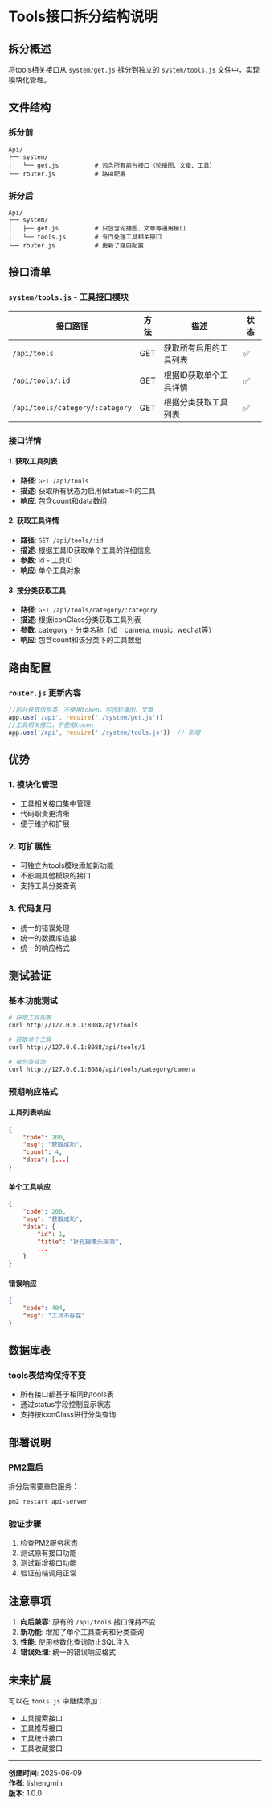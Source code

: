 # Tools接口拆分结构说明

## 拆分概述

将tools相关接口从 `system/get.js` 拆分到独立的 `system/tools.js` 文件中，实现模块化管理。

## 文件结构

### 拆分前
```
Api/
├── system/
│   └── get.js          # 包含所有前台接口（轮播图、文章、工具）
└── router.js           # 路由配置
```

### 拆分后
```
Api/
├── system/
│   ├── get.js          # 只包含轮播图、文章等通用接口
│   └── tools.js        # 专门处理工具相关接口
└── router.js           # 更新了路由配置
```

## 接口清单

### `system/tools.js` - 工具接口模块

| 接口路径 | 方法 | 描述 | 状态 |
|---------|------|------|------|
| `/api/tools` | GET | 获取所有启用的工具列表 | ✅ |
| `/api/tools/:id` | GET | 根据ID获取单个工具详情 | ✅ |
| `/api/tools/category/:category` | GET | 根据分类获取工具列表 | ✅ |

### 接口详情

#### 1. 获取工具列表
- **路径**: `GET /api/tools`
- **描述**: 获取所有状态为启用(status=1)的工具
- **响应**: 包含count和data数组

#### 2. 获取工具详情
- **路径**: `GET /api/tools/:id`
- **描述**: 根据工具ID获取单个工具的详细信息
- **参数**: id - 工具ID
- **响应**: 单个工具对象

#### 3. 按分类获取工具
- **路径**: `GET /api/tools/category/:category`
- **描述**: 根据iconClass分类获取工具列表
- **参数**: category - 分类名称（如：camera, music, wechat等）
- **响应**: 包含count和该分类下的工具数组

## 路由配置

### `router.js` 更新内容

```javascript
//前台获取信息类，不使用token，包含轮播图、文章
app.use('/api', require('./system/get.js'))
//工具相关接口，不使用token
app.use('/api', require('./system/tools.js'))  // 新增
```

## 优势

### 1. 模块化管理
- 工具相关接口集中管理
- 代码职责更清晰
- 便于维护和扩展

### 2. 可扩展性
- 可独立为tools模块添加新功能
- 不影响其他模块的接口
- 支持工具分类查询

### 3. 代码复用
- 统一的错误处理
- 统一的数据库连接
- 统一的响应格式

## 测试验证

### 基本功能测试
```bash
# 获取工具列表
curl http://127.0.0.1:8088/api/tools

# 获取单个工具
curl http://127.0.0.1:8088/api/tools/1

# 按分类查询
curl http://127.0.0.1:8088/api/tools/category/camera
```

### 预期响应格式

#### 工具列表响应
```json
{
    "code": 200,
    "msg": "获取成功",
    "count": 4,
    "data": [...]
}
```

#### 单个工具响应
```json
{
    "code": 200,
    "msg": "获取成功",
    "data": {
        "id": 1,
        "title": "针孔摄像头探测",
        ...
    }
}
```

#### 错误响应
```json
{
    "code": 404,
    "msg": "工具不存在"
}
```

## 数据库表

### tools表结构保持不变
- 所有接口都基于相同的tools表
- 通过status字段控制显示状态
- 支持按iconClass进行分类查询

## 部署说明

### PM2重启
拆分后需要重启服务：
```bash
pm2 restart api-server
```

### 验证步骤
1. 检查PM2服务状态
2. 测试原有接口功能
3. 测试新增接口功能
4. 验证前端调用正常

## 注意事项

1. **向后兼容**: 原有的 `/api/tools` 接口保持不变
2. **新功能**: 增加了单个工具查询和分类查询
3. **性能**: 使用参数化查询防止SQL注入
4. **错误处理**: 统一的错误响应格式

## 未来扩展

可以在 `tools.js` 中继续添加：
- 工具搜索接口
- 工具推荐接口
- 工具统计接口
- 工具收藏接口

---

**创建时间**: 2025-06-09  
**作者**: lishengmin  
**版本**: 1.0.0 